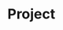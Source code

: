 # Project <Title> Update

## Lead Data Scientist / Project Lead: <Data Scientist Name>
## Update Date: <mm-dd-yyyy>
## [Project Charter](https://dsghe.lacare.org/bshelton/DataScience-ProjectTemplate/blob/master/Docs/Project/Charter.md)

## Overall Project Status: Green, Yellow, or Red
Status descriptions: 
* **Green**: Project moving well. No significant barriers have been identified that would impeded progress.
* **Yellow**: Potentially significant barrier(s) identified and unresolved that may impeded project progress.
* **Red**: Unmovable and significant barrier(s) identified and unresolved that has significantly impeded project progress.

## Existing Barriers (if any):
* Barrier One
  * Description:
  * Remediation efforts in progress:
* Barrier Two  
  * Description:  
  * Remediation efforts in progress:
  
## Update Notes:
Place notes pertaining to the work that has been accomplished since the last update, as well as what is planned to be worked on soon.


